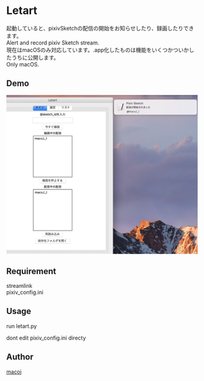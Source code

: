# Letart
起動していると、pixivSketchの配信の開始をお知らせしたり、録画したりできます。  
Alert and record pixiv Sketch stream.  
現在はmacOSのみ対応しています。.app化したものは機能をいくつかついかしたうちに公開します。  
Only macOS.  

## Demo
![sample](https://github.com/macoJ-J/Letart/blob/master/sample.jpg)


## Requirement
streamlink   
pixiv_config.ini

## Usage
run letart.py

dont edit pixiv_config.ini directy

## Author

[macoj](https://github.com/macoJ-J)
